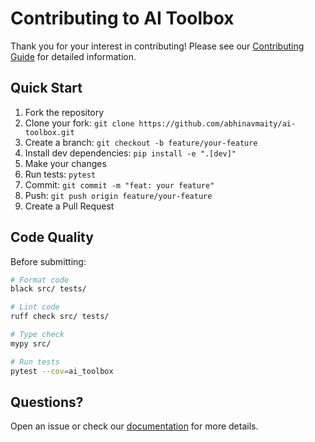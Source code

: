 # Contributing to AI Toolbox

Thank you for your interest in contributing! Please see our [Contributing Guide](docs/contributing.md) for detailed information.

## Quick Start

1. Fork the repository
2. Clone your fork: `git clone https://github.com/abhinavmaity/ai-toolbox.git`
3. Create a branch: `git checkout -b feature/your-feature`
4. Install dev dependencies: `pip install -e ".[dev]"`
5. Make your changes
6. Run tests: `pytest`
7. Commit: `git commit -m "feat: your feature"`
8. Push: `git push origin feature/your-feature`
9. Create a Pull Request

## Code Quality

Before submitting:

```bash
# Format code
black src/ tests/

# Lint code
ruff check src/ tests/

# Type check
mypy src/

# Run tests
pytest --cov=ai_toolbox
```

## Questions?

Open an issue or check our [documentation](docs/contributing.md) for more details.

